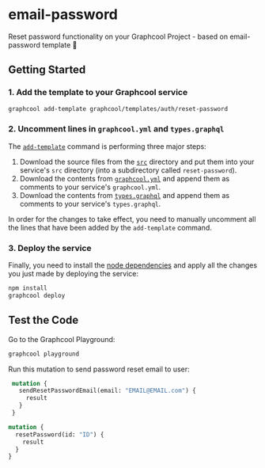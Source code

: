 # email-password

Reset password functionality on your Graphcool Project - based on email-password template 🎁

## Getting Started

### 1. Add the template to your Graphcool service

```sh
graphcool add-template graphcool/templates/auth/reset-password
```

### 2. Uncomment lines in `graphcool.yml` and `types.graphql`

The [`add-template`](https://www.graph.cool/docs/reference/graphcool-cli/commands-aiteerae6l#graphcool-add-template) command is performing three major steps:

1. Download the source files from the [`src`](./src) directory and put them into your service's `src` directory (into a subdirectory called `reset-password`).
2. Download the contents from [`graphcool.yml`](./graphcool.yml) and append them as comments to your service's `graphcool.yml`.
3. Download the contents from [`types.graphql`](./types.graphql) and append them as comments to your service's `types.graphql`.

In order for the changes to take effect, you need to manually uncomment all the lines that have been added by the `add-template` command.

### 3. Deploy the service

Finally, you need to install the [node dependencies](./package.json#L2) and apply all the changes you just made by deploying the service:

```sh
npm install
graphcool deploy
```

## Test the Code

Go to the Graphcool Playground:

```sh
graphcool playground
```

Run this mutation to send password reset email to user:

```graphql
 mutation {
   sendResetPasswordEmail(email: "EMAIL@EMAIL.com") {
     result
   }
 }
```

```graphql
mutation {
  resetPassword(id: "ID") {
    result
  }
}
```

